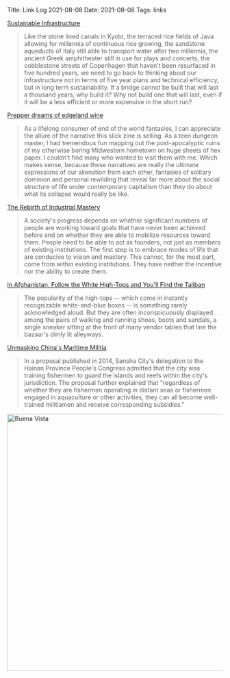 Title: Link Log 2021-08-08
Date: 2021-08-08
Tags: links

[Sustainable Infrastructure](https://wrathofgnon.substack.com/p/sustainable-infrastructure)

> Like the stone lined canals in Kyoto, the terraced rice fields of Java allowing for millennia of continuous rice growing, the sandstone aqueducts of Italy still able to transport water after two millennia, the ancient Greek amphitheater still in use for plays and concerts, the cobblestone streets of Copenhagen that haven’t been resurfaced in five hundred years, we need to go back to thinking about our infrastructure not in terms of five year plans and technical efficiency, but in long term sustainability. If a bridge cannot be built that will last a thousand years, why build it? Why not build one that will last, even if it will be a less efficient or more expensive in the short run?

[Prepper dreams of edgeland wine](https://fieldnotes.christopherbrown.com/p/prepper-dreams-of-edgeland-wine)

> As a lifelong consumer of end of the world fantasies, I can appreciate the allure of the narrative this slick zine is selling. As a teen dungeon master, I had tremendous fun mapping out the post-apocalyptic ruins of my otherwise boring Midwestern hometown on huge sheets of hex paper. I couldn't find many who wanted to visit them with me. Which makes sense, because these narratives are really the ultimate expressions of our alienation from each other, fantasies of solitary dominion and personal rewilding that reveal far more about the social structure of life under contemporary capitalism than they do about what its collapse would really be like.

[The Rebirth of Industrial Mastery](https://palladiummag.com/2021/07/29/the-rebirth-of-industrial-mastery/)

> A society's progress depends on whether significant numbers of people are working toward goals that have never been achieved before and on whether they are able to mobilize resources toward them. People need to be able to act as founders, not just as members of existing institutions. The first step is to embrace modes of life that are conducive to vision and mastery. This cannot, for the most part, come from within existing institutions. They have neither the incentive nor the ability to create them.

[In Afghanistan, Follow the White High-Tops and You'll Find the Taliban](https://www.nytimes.com/2021/01/28/world/asia/taliban-sneakers-cheetahs.html)

> The popularity of the high-tops -- which come in instantly recognizable white-and-blue boxes -- is something rarely acknowledged aloud. But they are often inconspicuously displayed among the pairs of walking and running shoes, boots and sandals, a single sneaker sitting at the front of many vendor tables that line the bazaar's dimly lit alleyways.

[Unmasking China's Maritime Militia](https://www.benarnews.org/english/news/in-focus/maritime-militia/)

> In a proposal published in 2014, Sansha City's delegation to the Hainan Province People's Congress admitted that the city was training fishermen to guard the islands and reefs within the city's jurisdiction. The proposal further explained that "regardless of whether they are fishermen operating in distant seas or fishermen engaged in aquaculture or other activities, they can all become well-trained militiamen and receive corresponding subsidies."

<a href="https://www.flickr.com/photos/pigmonkey/51365278172/in/dateposted/" title="Buena Vista"><img src="https://live.staticflickr.com/65535/51365278172_38715b73a1_c.jpg" width="800" height="600" alt="Buena Vista"></a>
